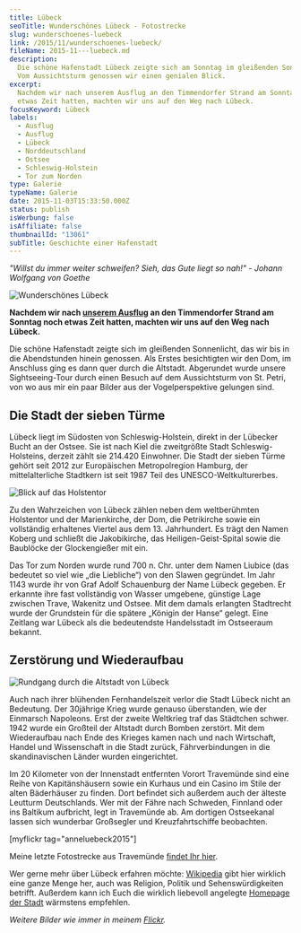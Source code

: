 ```yaml
---
title: Lübeck
seoTitle: Wunderschönes Lübeck - Fotostrecke
slug: wunderschoenes-luebeck
link: /2015/11/wunderschoenes-luebeck/
fileName: 2015-11---luebeck.md
description:
  Die schöne Hafenstadt Lübeck zeigte sich am Sonntag im gleißenden Sonnenlicht.
  Vom Aussichtsturm genossen wir einen genialen Blick.
excerpt:
  Nachdem wir nach unserem Ausflug an den Timmendorfer Strand am Sonntag noch
  etwas Zeit hatten, machten wir uns auf den Weg nach Lübeck.
focusKeyword: Lübeck
labels:
  - Ausflug
  - Ausflug
  - Lübeck
  - Norddeutschland
  - Ostsee
  - Schleswig-Holstein
  - Tor zum Norden
type: Galerie
typeName: Galerie
date: 2015-11-03T15:33:50.000Z
status: publish
isWerbung: false
isAffiliate: false
thumbnailId: "13061"
subTitle: Geschichte einer Hafenstadt
---
```


<i>"Willst du immer weiter schweifen? Sieh, das Gute liegt so nah!" - Johann
Wolfgang von Goethe</i>

![Wunderschönes Lübeck](http://cardamonchai.com/wp-content/uploads/2015/11/22717821986_0bfb81b7e0_z-640x427.jpg "Wunderschönes Lübeck")

<strong>Nachdem wir nach
<a href="http://cardamonchai.com/2015/11/birdwatching-am-timmendorfer-strand/">unserem
Ausflug</a> an den Timmendorfer Strand am Sonntag noch etwas Zeit hatten,
machten wir uns auf den Weg nach Lübeck.</strong>

Die schöne Hafenstadt zeigte sich im gleißenden Sonnenlicht, das wir bis in die
Abendstunden hinein genossen. Als Erstes besichtigten wir den Dom, im Anschluss
ging es dann quer durch die Altstadt. Abgerundet wurde unsere Sightseeing-Tour
durch einen Besuch auf dem Aussichtsturm von St. Petri, von wo aus mir ein paar
Bilder aus der Vogelperspektive gelungen sind.

## Die Stadt der sieben Türme

Lübeck liegt im Südosten von Schleswig-Holstein, direkt in der Lübecker Bucht an
der Ostsee. Sie ist nach Kiel die zweitgrößte Stadt Schleswig-Holsteins, derzeit
zählt sie 214.420 Einwohner. Die Stadt der sieben Türme gehört seit 2012 zur
Europäischen Metropolregion Hamburg, der mittelalterliche Stadtkern ist seit
1987 Teil des UNESCO-Weltkulturerbes.

![Blick auf das Holstentor](http://cardamonchai.com/wp-content/uploads/2015/11/22121232544_b19aabeb3a_z-640x427.jpg "Blick auf das Holstentor")

Zu den Wahrzeichen von Lübeck zählen neben dem weltberühmten Holstentor und der
Marienkirche, der Dom, die Petrikirche sowie ein vollständig erhaltenes Viertel
aus dem 13. Jahrhundert. Es trägt den Namen Koberg und schließt die
Jakobikirche, das Heiligen-Geist-Spital sowie die Baublöcke der Glockengießer
mit ein.

Das Tor zum Norden wurde rund 700 n. Chr. unter dem Namen Liubice (das bedeutet
so viel wie „die Liebliche“) von den Slawen gegründet. Im Jahr 1143 wurde ihr
von Graf Adolf Schauenburg der Name Lübeck gegeben. Er erkannte ihre fast
vollständig von Wasser umgebene, günstige Lage zwischen Trave, Wakenitz und
Ostsee. Mit dem damals erlangten Stadtrecht wurde der Grundstein für die spätere
„Königin der Hanse“ gelegt. Eine Zeitlang war Lübeck als die bedeutendste
Handelsstadt im Ostseeraum bekannt.

## Zerstörung und Wiederaufbau

![Rundgang durch die Altstadt von Lübeck](http://cardamonchai.com/wp-content/uploads/2015/11/22121105134_51ec73c251_z-640x427.jpg "Rundgang durch die Altstadt von Lübeck")

Auch nach ihrer blühenden Fernhandelszeit verlor die Stadt Lübeck nicht an
Bedeutung. Der 30jährige Krieg wurde genauso überstanden, wie der Einmarsch
Napoleons. Erst der zweite Weltkrieg traf das Städtchen schwer. 1942 wurde ein
Großteil der Altstadt durch Bomben zerstört. Mit dem Wiederaufbau nach Ende des
Krieges kamen nach und nach Wirtschaft, Handel und Wissenschaft in die Stadt
zurück, Fährverbindungen in die skandinavischen Länder wurden eingerichtet.

Im 20 Kilometer von der Innenstadt entfernten Vorort Travemünde sind eine Reihe
von Kapitänshäusern sowie ein Kurhaus und ein Casino im Stile der alten
Bäderhäuser zu finden. Dort befindet sich außerdem auch der älteste Leutturm
Deutschlands. Wer mit der Fähre nach Schweden, Finnland oder ins Baltikum
aufbricht, legt in Travemünde ab. Am dortigen Ostseekanal lassen sich wunderbar
Großsegler und Kreuzfahrtschiffe beobachten.

[myflickr tag="anneluebeck2015"]

Meine letzte Fotostrecke aus Travemünde
<a href="http://cardamonchai.com/2015/05/ein-sonntag-in-travemuende/">findet Ihr
hier</a>.

Wer gerne mehr über Lübeck erfahren möchte:
<a href="https://de.wikipedia.org/wiki/Lübeck" target="_blank" rel="noopener">Wikipedia</a>
gibt hier wirklich eine ganze Menge her, auch was Religion, Politik und
Sehenswürdigkeiten betrifft. Außerdem kann ich Euch die wirklich liebevoll
angelegte
<a href="http://www.luebeck.de/tourismus/sightseeing/geschichte/" target="_blank" rel="noopener">Homepage
der Stadt</a> wärmstens empfehlen.

<em>Weitere Bilder wie immer in meinem
<a href="https://www.flickr.com/photos/99929697@N07/albums">Flickr</a>.</em>
